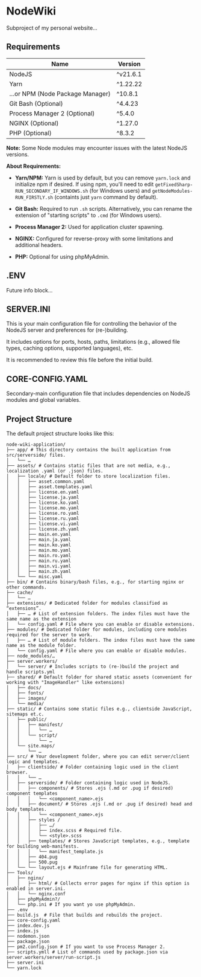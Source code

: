# NodeWiki

Subproject of my personal website…

## Requirements

|                Name               |    Version    |
| --------------------------------- | ------------- |
| NodeJS                            | ^v21.6.1      |
| Yarn                              | ^1.22.22      |
| …or NPM (Node Package Manager)    | ^10.8.1       |
| Git Bash (Optional)               | ^4.4.23       |
| Process Manager 2 (Optional)      | ^5.4.0        |
| NGINX (Optional)                  | ^1.27.0       |
| PHP (Optional)                    | ^8.3.2        |

**Note:** Some Node modules may encounter issues with the latest NodeJS versions.

**About Requirements:**

- **Yarn/NPM:** Yarn is used by default, but you can remove `yarn.lock` and initialize npm if desired. If using npm, you'll need to edit `getFixedSharp-RUN_SECONDARY_IF_WINDOWS.sh` (for Windows users) and `getNodeModules-RUN_FIRSTLY.sh` (containts just `yarn` command by default).

- **Git Bash:** Required to run `.sh` scripts. Alternatively, you can rename the extension of "starting scripts" to `.cmd` (for Windows users).

- **Process Manager 2:** Used for application cluster spawning.

- **NGINX:** Configured for reverse-proxy with some limitations and additional headers.

- **PHP:** Optional for using phpMyAdmin.

## .ENV

Future info block…

## SERVER.INI

This is your main configuration file for controlling the behavior of the NodeJS server and preferences for (re-)building.

It includes options for ports, hosts, paths, limitations (e.g., allowed file types, caching options, supported languages), etc.

It is recommended to review this file before the initial build.

## CORE-CONFIG.YAML

Secondary-main configuration file that includes dependencies on NodeJS modules and global variables.

## Project Structure

The default project structure looks like this:

```
node-wiki-application/
├── app/ # This directory contains the built application from src/serverside/ files.
│   └── …
├── assets/ # Contains static files that are not media, e.g., localization .yaml (or .json) files.
│   ├── locale/ # Default folder to store localization files.
│   │   ├── asset.common.yaml
│   │   ├── asset.templates.yaml
│   │   ├── license.en.yaml
│   │   ├── license.ja.yaml
│   │   ├── license.ko.yaml
│   │   ├── license.mo.yaml
│   │   ├── license.ro.yaml
│   │   ├── license.ru.yaml
│   │   ├── license.vi.yaml
│   │   ├── license.zh.yaml
│   │   ├── main.en.yaml
│   │   ├── main.ja.yaml
│   │   ├── main.ko.yaml
│   │   ├── main.mo.yaml
│   │   ├── main.ro.yaml
│   │   ├── main.ru.yaml
│   │   ├── main.vi.yaml
│   │   ├── main.zh.yaml
│   └── └── misc.yaml
├── bin/ # Contains binary/bash files, e.g., for starting nginx or other commands.
├── cache/
│   └── …
├── extensions/ # Dedicated folder for modules classified as “extensions”.
│   ├── … # List of extension folders. The index files must have the same name as the extension
│   └── config.yaml # File where you can enable or disable extensions.
├── modules/ # Dedicated folder for modules, including core modules required for the server to work.
│   ├── … # List of module folders. The index files must have the same name as the module folder.
│   └── config.yaml # File where you can enable or disable modules.
├── node_modules/…
├── server.workers/
│   └── server/ # Includes scripts to (re-)build the project and handle scripts.yml
├── shared/ # Default folder for shared static assets (convenient for working with "ImageHandler" like extensions)
│   ├── docs/
│   ├── fonts/
│   ├── images/
│   └── media/
├── static/ # Contains some static files e.g., clientside JavaScript, sitemaps et.c.
│   ├── public/
│   │   ├── manifest/
│   │   │   └── …
│   │   └── script/
│   │       └── …
│   └── site.maps/
│       └── …
├── src/ # Your development folder, where you can edit server/client logic and templates.
│   ├── clientside/ # Folder containing logic used in the client browser.
│   │   └── …
│   ├── serverside/ # Folder containing logic used in NodeJS.
│   │   ├── components/ # Stores .ejs (.md or .pug if desired) component templates
│   │   │   └── <component_name>.ejs
│   │   ├── document/ # Stores .ejs (.md or .pug if desired) head and body templates.
│   │   │   └── <component_name>.ejs
│   │   ├── styles /
│   │   │   ├── …/
│   │   │   ├── index.scss # Required file.
│   │   │   └── <style>.scss
│   │   ├── templates/ # Stores JavaScript templates, e.g., template for building web-manifests.
│   │   │   └── manifest_template.js
│   │   ├── 404.pug
│   │   ├── 500.pug
│   └── └── layout.ejs # Mainframe file for generating HTML.
├── Tools/
│   ├── nginx/
│   │   ├── html/ # Collects error pages for nginx if this option is enabled in server.ini.
│   │   └── nginx.conf
│   ├── phpMyAdmin?/
│   └── php.ini # If you want yo use phpMyAdmin.
├── .env
├── build.js  # File that builds and rebuilds the project.
├── core-config.yaml
├── index.dev.js
├── index.js
├── nodemon.json
├── package.json
├── pm2.config.json # If you want to use Process Manager 2.
├── scripts.ymll # List of commands used by package.json via server.workers/server/run-script.js
├── server.ini
└── yarn.lock
```